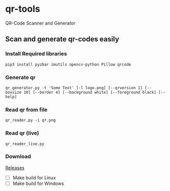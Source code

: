 # qr-tools
QR-Code Scanner and Generator

## Scan and generate qr-codes easily
### Install Required libraries
```
pip3 install pyzbar imutils opencv-python Pillow qrcode
```
### Generate qr
```
qr_generator.py -t 'Some Text' [-l logo.png] [--qrversion 1] [--boxsize 10] [--border 4] [--background white] [--foreground black] [--help]
```

### Read qr from file
```
qr_reader.py -i qr.png
```

### Read qr (live)
```
qr_reader_live.py
```


### Download
[Releases](https://github.com/coder12341/qr-tools/releases)
- [ ] Make build for Linux
- [ ] Make build for Windows
